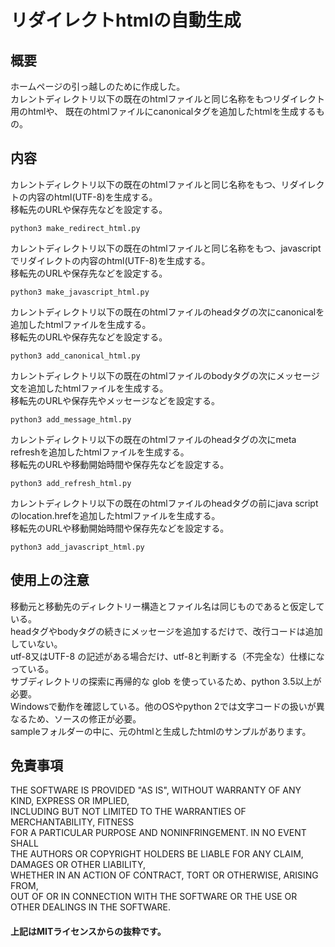 # リダイレクトhtmlの自動生成

## 概要  
ホームページの引っ越しのために作成した。  
カレントディレクトリ以下の既在のhtmlファイルと同じ名称をもつリダイレクト用のhtmlや、
既在のhtmlファイルにcanonicalタグを追加したhtmlを生成するもの。


## 内容  

カレントディレクトリ以下の既在のhtmlファイルと同じ名称をもつ、リダイレクトの内容のhtml(UTF-8)を生成する。  
移転先のURLや保存先などを設定する。  
```
python3 make_redirect_html.py
```

カレントディレクトリ以下の既在のhtmlファイルと同じ名称をもつ、javascriptでリダイレクトの内容のhtml(UTF-8)を生成する。  
移転先のURLや保存先などを設定する。  
```
python3 make_javascript_html.py
```


カレントディレクトリ以下の既在のhtmlファイルのheadタグの次にcanonicalを追加したhtmlファイルを生成する。  
移転先のURLや保存先などを設定する。  

```
python3 add_canonical_html.py
```

カレントディレクトリ以下の既在のhtmlファイルのbodyタグの次にメッセージ文を追加したhtmlファイルを生成する。  
移転先のURLや保存先やメッセージなどを設定する。  
```
python3 add_message_html.py
```

カレントディレクトリ以下の既在のhtmlファイルのheadタグの次にmeta refreshを追加したhtmlファイルを生成する。  
移転先のURLや移動開始時間や保存先などを設定する。  

```
python3 add_refresh_html.py
```

カレントディレクトリ以下の既在のhtmlファイルのheadタグの前にjava scriptのlocation.hrefを追加したhtmlファイルを生成する。  
移転先のURLや移動開始時間や保存先などを設定する。  

```
python3 add_javascript_html.py
```


## 使用上の注意  
移動元と移動先のディレクトリー構造とファイル名は同じものであると仮定している。   
headタグやbodyタグの続きにメッセージを追加するだけで、改行コードは追加していない。  
utf-8又はUTF-8 の記述がある場合だけ、utf-8と判断する（不完全な）仕様になっている。  
サブディレクトリの探索に再帰的な glob を使っているため、python 3.5以上が必要。  
Windowsで動作を確認している。他のOSやpython 2では文字コードの扱いが異なるため、ソースの修正が必要。  
sampleフォルダーの中に、元のhtmlと生成したhtmlのサンプルがあります。  

## 免責事項  
THE SOFTWARE IS PROVIDED "AS IS", WITHOUT WARRANTY OF ANY KIND, EXPRESS OR IMPLIED,  
INCLUDING BUT NOT LIMITED TO THE WARRANTIES OF MERCHANTABILITY, FITNESS  
FOR A PARTICULAR PURPOSE AND NONINFRINGEMENT. IN NO EVENT SHALL  
THE AUTHORS OR COPYRIGHT HOLDERS BE LIABLE FOR ANY CLAIM, DAMAGES OR OTHER LIABILITY,  
WHETHER IN AN ACTION OF CONTRACT, TORT OR OTHERWISE, ARISING FROM,  
OUT OF OR IN CONNECTION WITH THE SOFTWARE OR THE USE OR OTHER DEALINGS IN THE SOFTWARE.  
#### 上記はMITライセンスからの抜粋です。
